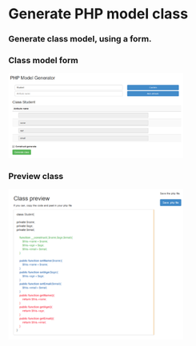 # Generate PHP model class

### Generate class model, using a form.


### Class model form
<img src="https://github.com/rafaelcrz/generate_php_model/blob/master/assets/screenhots/form.PNG" style="max-width:100%;" width="350">

### Preview class
<img src="https://github.com/rafaelcrz/generate_php_model/blob/master/assets/screenhots/class.PNG" style="max-width:100%;" width="350">


